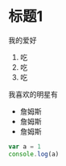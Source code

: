 # 标题1
我的爱好

1. 吃
2. 吃
3. 吃

我喜欢的明星有

* 詹姆斯
* 詹姆斯
* 詹姆斯



```javascript
var a = 1
console.log(a)
```